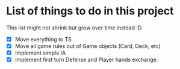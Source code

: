 # List of things to do in this project

This list might not shrink but grow over time instead :D

- [x] Move everything to TS
- [x] Move all game rules out of Game objects (Card, Deck, etc)
- [x] Implement simple IA
- [x] Implement first turn Defense and Player hands exchange.
